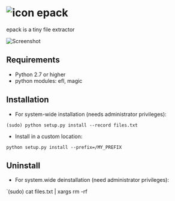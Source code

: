 ![icon](https://github.com/wfx/epack/blob/master/data/epack_64.png) epack
=====

epack is a tiny file extractor

![Screenshot](https://github.com/wfx/epack/blob/master/data/screenshot.jpg)


## Requirements ##

* Python 2.7 or higher
* python modules: efl, magic


## Installation ##

* For system-wide installation (needs administrator privileges):

 `(sudo) python setup.py install --record files.txt`

* Install in a custom location:

 `python setup.py install --prefix=/MY_PREFIX`

## Uninstall ##

* For system.wide deinstallation (need administrator privileges):

 `(sudo) cat files.txt | xargs rm -rf
